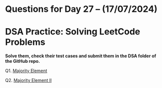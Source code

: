 # Questions for Day 27 – (17/07/2024)
# DSA Practice: Solving LeetCode Problems


**Solve them, check their test cases and submit them in the DSA folder of the GitHub repo.**

Q1. [Majority Element](https://leetcode.com/problems/majority-element/description/)

Q2. [Majority Element II](https://leetcode.com/problems/majority-element-ii/description/)
